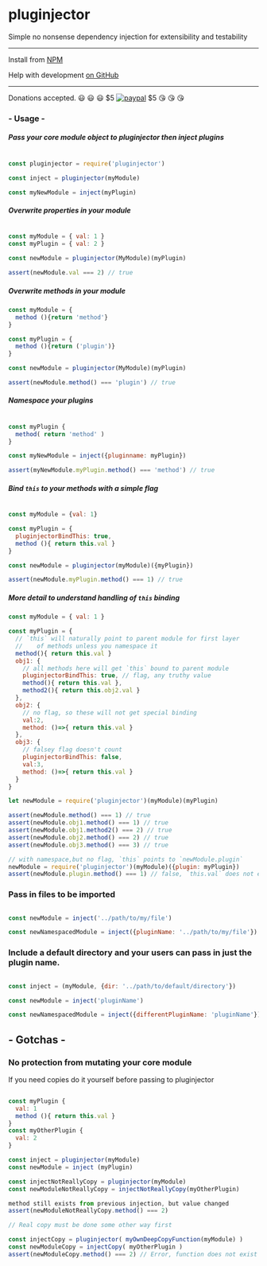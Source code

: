 # pluginjector

Simple no nonsense dependency injection for extensibility and testability

----
Install from [NPM](https://https://www.npmjs.com/package/pluginjector)

Help with development [on GitHub](https://github.com/skylize/pluginjector)

----

Donations accepted. 😃 😃 😃  $5 [![paypal](https://www.paypalobjects.com/en_US/i/btn/btn_paynow_SM.gif)](https://www.paypal.com/cgi-bin/webscr?cmd=_s-xclick&hosted_button_id=PH6DA9E2KNN94) $5 😘 😘 😘

### - Usage -

##### Pass your core module object to pluginjector then inject plugins
```javascript

const pluginjector = require('pluginjector')

const inject = pluginjector(myModule)

const myNewModule = inject(myPlugin)

```
##### Overwrite properties in your module

```javascript

const myModule = { val: 1 }
const myPlugin = { val: 2 }

const newModule = pluginjector(MyModule)(myPlugin)

assert(newModule.val === 2) // true

```

##### Overwrite methods in your module

```javascript
const myModule = {
  method (){return 'method'}
}

const myPlugin = {
  method (){return ('plugin')}
}

const newModule = pluginjector(MyModule)(myPlugin)

assert(newModule.method() === 'plugin') // true

```


##### Namespace your plugins
```javascript

const myPlugin {
  method( return 'method' )
}

const myNewModule = inject({pluginname: myPlugin})

assert(myNewModule.myPlugin.method() === 'method') // true

```

##### Bind `this` to your methods with a simple flag
```javascript

const myModule = {val: 1}

const myPlugin = {
  pluginjectorBindThis: true,
  method (){ return this.val }
}

const newModule = pluginjector(myModule)({myPlugin})

assert(newModule.myPlugin.method() === 1) // true

```

##### More detail to understand handling of `this` binding
```javascript
const myModule = { val: 1 }

const myPlugin = {
  // `this` will naturally point to parent module for first layer
  //    of methods unless you namespace it
  method(){ return this.val }
  obj1: {
    // all methods here will get `this` bound to parent module
    pluginjectorBindThis: true, // flag, any truthy value
    method(){ return this.val },
    method2(){ return this.obj2.val }
  },
  obj2: {
    // no flag, so these will not get special binding
    val:2,
    method: ()=>{ return this.val }
  },
  obj3: {
    // falsey flag doesn't count
    pluginjectorBindThis: false,
    val:3,
    method: ()=>{ return this.val }
  }
}

let newModule = require('pluginjector')(myModule)(myPlugin)

assert(newModule.method() === 1) // true
assert(newModule.obj1.method() === 1) // true
assert(newModule.obj1.method2() === 2) // true
assert(newModule.obj2.method() === 2) // true
assert(newModule.obj3.method() === 3) // true

// with namespace,but no flag, `this` points to `newModule.plugin`
newModule = require('pluginjector')(myModule)({plugin: myPlugin})
assert(newModule.plugin.method() === 1) // false, `this.val` does not exist

```

### Pass in files to be imported
```javascript

const newModule = inject('../path/to/my/file')

const newNamespacedModule = inject({pluginName: '../path/to/my/file'})

```

### Include a default directory and your users can pass in just the plugin name.
```javascript

const inject = (myModule, {dir: '../path/to/default/directory'})

const newModule = inject('pluginName')

const newNamespacedModule = inject({differentPluginName: 'pluginName'})

```

## - Gotchas -

### No protection from mutating your core module
If you need copies do it yourself before passing to pluginjector

```javascript

const myPlugin {
  val: 1
  method (){ return this.val }
}
const myOtherPlugin {
  val: 2
}

const inject = pluginjector(myModule)
const newModule = inject (myPlugin)

const injectNotReallyCopy = pluginjector(myModule)
const newModuleNotReallyCopy = injectNotReallyCopy(myOtherPlugin)

method still exists from previous injection, but value changed
assert(newModuleNotReallyCopy.method() === 2)

// Real copy must be done some other way first

const injectCopy = pluginjector( myOwnDeepCopyFunction(myModule) )
const newModuleCopy = injectCopy( myOtherPlugin )
assert(newModuleCopy.method() === 2) // Error, function does not exist

```

